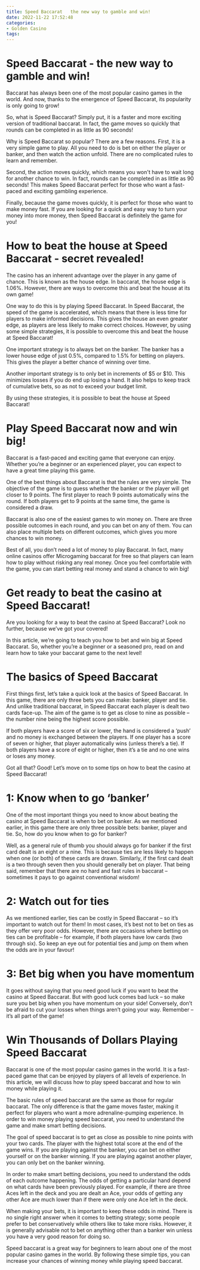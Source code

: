 ```yaml
---
title: Speed Baccarat   the new way to gamble and win!
date: 2022-11-22 17:52:48
categories:
- Golden Casino
tags:
---
```



#  Speed Baccarat - the new way to gamble and win!

Baccarat has always been one of the most popular casino games in the world. And now, thanks to the emergence of Speed Baccarat, its popularity is only going to grow!

So, what is Speed Baccarat? Simply put, it is a faster and more exciting version of traditional baccarat. In fact, the game moves so quickly that rounds can be completed in as little as 90 seconds!

Why is Speed Baccarat so popular? There are a few reasons. First, it is a very simple game to play. All you need to do is bet on either the player or banker, and then watch the action unfold. There are no complicated rules to learn and remember.

Second, the action moves quickly, which means you won't have to wait long for another chance to win. In fact, rounds can be completed in as little as 90 seconds! This makes Speed Baccarat perfect for those who want a fast-paced and exciting gambling experience.

Finally, because the game moves quickly, it is perfect for those who want to make money fast. If you are looking for a quick and easy way to turn your money into more money, then Speed Baccarat is definitely the game for you!

#  How to beat the house at Speed Baccarat - secret revealed!

The casino has an inherent advantage over the player in any game of chance. This is known as the house edge. In baccarat, the house edge is 1.06%. However, there are ways to overcome this and beat the house at its own game!

One way to do this is by playing Speed Baccarat. In Speed Baccarat, the speed of the game is accelerated, which means that there is less time for players to make informed decisions. This gives the house an even greater edge, as players are less likely to make correct choices. However, by using some simple strategies, it is possible to overcome this and beat the house at Speed Baccarat!

One important strategy is to always bet on the banker. The banker has a lower house edge of just 0.5%, compared to 1.5% for betting on players. This gives the player a better chance of winning over time.

Another important strategy is to only bet in increments of $5 or $10. This minimizes losses if you do end up losing a hand. It also helps to keep track of cumulative bets, so as not to exceed your budget limit.

By using these strategies, it is possible to beat the house at Speed Baccarat!

#  Play Speed Baccarat now and win big! 

Baccarat is a fast-paced and exciting game that everyone can enjoy. Whether you’re a beginner or an experienced player, you can expect to have a great time playing this game.

One of the best things about Baccarat is that the rules are very simple. The objective of the game is to guess whether the banker or the player will get closer to 9 points. The first player to reach 9 points automatically wins the round. If both players get to 9 points at the same time, the game is considered a draw.

Baccarat is also one of the easiest games to win money on. There are three possible outcomes in each round, and you can bet on any of them. You can also place multiple bets on different outcomes, which gives you more chances to win money.

Best of all, you don’t need a lot of money to play Baccarat. In fact, many online casinos offer Microgaming baccarat for free so that players can learn how to play without risking any real money. Once you feel comfortable with the game, you can start betting real money and stand a chance to win big!

#  Get ready to beat the casino at Speed Baccarat! 

Are you looking for a way to beat the casino at Speed Baccarat? Look no further, because we’ve got your covered!

In this article, we’re going to teach you how to bet and win big at Speed Baccarat. So, whether you’re a beginner or a seasoned pro, read on and learn how to take your baccarat game to the next level!

# The basics of Speed Baccarat 

First things first, let’s take a quick look at the basics of Speed Baccarat. In this game, there are only three bets you can make: banker, player and tie. And unlike traditional baccarat, in Speed Baccarat each player is dealt two cards face-up. The aim of the game is to get as close to nine as possible – the number nine being the highest score possible.

If both players have a score of six or lower, the hand is considered a ‘push’ and no money is exchanged between the players. If one player has a score of seven or higher, that player automatically wins (unless there’s a tie). If both players have a score of eight or higher, then it’s a tie and no one wins or loses any money.

Got all that? Good! Let’s move on to some tips on how to beat the casino at Speed Baccarat!

# 1: Know when to go ‘banker’ 

One of the most important things you need to know about beating the casino at Speed Baccarat is when to bet on banker. As we mentioned earlier, in this game there are only three possible bets: banker, player and tie. So, how do you know when to go for banker?

Well, as a general rule of thumb you should always go for banker if the first card dealt is an eight or a nine. This is because ties are less likely to happen when one (or both) of these cards are drawn. Similarly, if the first card dealt is a two through seven then you should generally bet on player. That being said, remember that there are no hard and fast rules in baccarat – sometimes it pays to go against conventional wisdom! 

# 2: Watch out for ties 

As we mentioned earlier, ties can be costly in Speed Baccarat – so it’s important to watch out for them! In most cases, it’s best not to bet on ties as they offer very poor odds. However, there are occasions where betting on ties can be profitable – for example, if both players have low cards (two through six). So keep an eye out for potential ties and jump on them when the odds are in your favour! 

# 3: Bet big when you have momentum 
It goes without saying that you need good luck if you want to beat the casino at Speed Baccarat. But with good luck comes bad luck – so make sure you bet big when you have momentum on your side! Conversely, don’t be afraid to cut your losses when things aren’t going your way. Remember – it’s all part of the game!

#  Win Thousands of Dollars Playing Speed Baccarat

Baccarat is one of the most popular casino games in the world. It is a fast-paced game that can be enjoyed by players of all levels of experience. In this article, we will discuss how to play speed baccarat and how to win money while playing it.

The basic rules of speed baccarat are the same as those for regular baccarat. The only difference is that the game moves faster, making it perfect for players who want a more adrenaline-pumping experience. In order to win money playing speed baccarat, you need to understand the game and make smart betting decisions.

The goal of speed baccarat is to get as close as possible to nine points with your two cards. The player with the highest total score at the end of the game wins. If you are playing against the banker, you can bet on either yourself or on the banker winning. If you are playing against another player, you can only bet on the banker winning.

In order to make smart betting decisions, you need to understand the odds of each outcome happening. The odds of getting a particular hand depend on what cards have been previously played. For example, if there are three Aces left in the deck and you are dealt an Ace, your odds of getting any other Ace are much lower than if there were only one Ace left in the deck.

When making your bets, it is important to keep these odds in mind. There is no single right answer when it comes to betting strategy; some people prefer to bet conservatively while others like to take more risks. However, it is generally advisable not to bet on anything other than a banker win unless you have a very good reason for doing so.

Speed baccarat is a great way for beginners to learn about one of the most popular casino games in the world. By following these simple tips, you can increase your chances of winning money while playing speed baccarat.